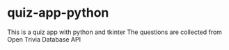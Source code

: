 # quiz-app-python
This is a quiz app with python and tkinter
The questions are collected from Open Trivia Database API
